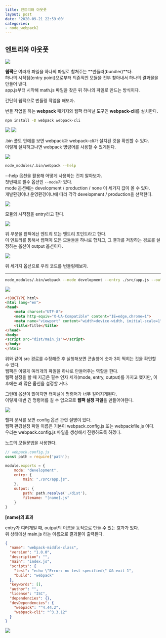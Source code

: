 ```yaml
---
title: 엔트리와 아웃풋
layout: post
date: '2020-09-21 22:59:00'
categories:
- node_webpack2
---
```


## 엔트리와 아웃풋

![](/static/img/node/webpack2/image11.jpg)

**웹팩**은 여러개 파일을 하나의 파일로 합쳐주는 **번들러(bundler)**다.  
하나의 시작점(entry point)으로부터 의존적인 모듈을 전부 찾아내서 하나의 결과물을 만들어 낸다.  
app.js부터 시작해 math.js 파일을 찾은 뒤 하나의 파일로 만드는 방식이다.

간단히 웹팩으로 번들링 작업을 해보자.

번들 작업을 하는 **webpack** 패키지와 웹팩 터미널 도구인 **webpack-cli**를 설치한다.

```bash
npm install -D webpack webpack-cli
```

![](/static/img/node/webpack2/image12.jpg)
![](/static/img/node/webpack2/image13.jpg)

.bin 폴도 안에를 보면 webpack과 webpack-cli가 설치된 것을 확인할 수 있다.  
이렇게 설치하고나면 webpack 명령어를 사용할 수 있게된다.

![](/static/img/node/webpack2/image14.jpg)

```bash
node_modules/.bin/webpack --help
```

--help 옵션을 활용해 어떻게 사용하는 건지 알아보자.  
첫번째로 필수 옵션인 `--mode`가 있다.  
mode 옵션에는 development / production / none 이 세가지 값이 올 수 있다.  
개발환경이냐 운영환경이냐에 따라 각각 development / production을 선택한다.  

![](/static/img/node/webpack2/image15.jpg)

모듈의 시작점을 entry라고 한다.  

![](/static/img/node/webpack2/image16.jpg)

위 부분을 웹팩에선 엔트리 또는 엔트리 포인트라고 한다.  
이 엔트리를 통해서 웹팩이 모든 모듈들을 하나로 합치고, 그 결과를 저장하는 경로를 설정하는 옵션이 output 옵션이다.

![](/static/img/node/webpack2/image17.jpg)

위 세가지 옵션으로 우리 코드를 번들링해보자.

---

```bash
node_modules/.bin/webpack --mode development --entry ./src/app.js --output dist/main
```

![](/static/img/node/webpack2/image18.jpg)

```html
<!DOCTYPE html>
<html lang="en">
<head>
    <meta charset="UTF-8">
    <meta http-equiv="X-UA-Compatible" content="IE=edge,chrome=1">
    <meta name="viewport" content="width=device-width, initial-scale=1">
    <title>Title</title>
</head>
<body>
<script src="dist/main.js"></script>
</body>
</html>
```

위와 같이 src 경로를 수정해준 후 실행해보면 콘솔창에 숫자 3이 찍히는 것을 확인할 수 있다.  
웹팩은 이렇게 여러개의 파일을 하나로 만들어주는 역할을 한다.  
웹팩 설정을 할 때 지금은 필수 인자 세개(mode, entry, output)를 가지고 했지만, 
이후에는 꽤 많은 옵션을 설정할 거다.

그런데 옵션이 많아지면 터미널에 명령어가 너무 길어지게된다.  
이렇게 매번 긴 명령어를 칠 수 없으므로 **웹팩 설정 파일**을 만들어야된다.

![](/static/img/node/webpack2/image19.jpg)

헬퍼 문서를 보면 config 옵션 관련 설명이 있다.  
웹팩 환경설정 파일 이름은 기본이 webpack.config.js 또는 webpackfile.js 이다.  
우리는 webpack.config.js 파일을 생성해서 진행하도록 하겠다.

노드의 모듈문법을 사용한다.

```javascript
// webpack.config.js
const path = require('path');

module.exports = {
    mode: "development",
    entry: {
        main: "./src/app.js",
    },
    output: {
        path: path.resolve('./dist'),
        filename: "[name].js"
    }
}
```

**[name]의 효과**  

entry가 여러개일 때, output의 이름을 동적으로 만들 수 있는 효과가 있다.  
위 상태에선 main.js 라는 이름으로 결과물이 출력된다.

```json
{
  "name": "webpack-middle-class",
  "version": "1.0.0",
  "description": "",
  "main": "index.js",
  "scripts": {
    "test": "echo \"Error: no test specified\" && exit 1",
    "build": "webpack"
  },
  "keywords": [],
  "author": "",
  "license": "ISC",
  "dependencies": {},
  "devDependencies": {
    "webpack": "^4.44.2",
    "webpack-cli": "^3.3.12"
  }
}
```

![](/static/img/node/webpack2/image20.jpg)
